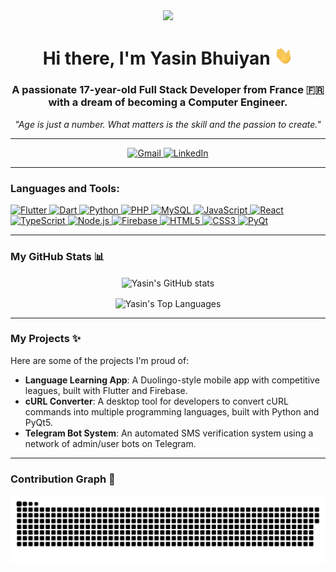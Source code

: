 <div align="center">
  <img src="https://media.giphy.com/media/v1.Y2lkPTc5MGI3NjExM2p5azR4eTRjaXNocjVnYmZjdjJzeTNnM2h1dG04ZmI3bzJnM3c4eSZlcD12MV9pbnRlcm5hbF9naWZfYnlfaWQmY3Q9Zw/2IudUHdI0l6hO/giphy.gif" width="200" />
</div>

<h1 align="center">
  Hi there, I'm Yasin Bhuiyan 
  <img src="https://raw.githubusercontent.com/ABSphreak/ABSphreak/master/gifs/Hi.gif" width="30px" />
</h1>

<h3 align="center">A passionate 17-year-old Full Stack Developer from France 🇫🇷 with a dream of becoming a Computer Engineer.</h3>

<p align="center">
  <em>
    "Age is just a number. What matters is the skill and the passion to create."
  </em>
</p>

---

<p align="center">
  <a href="mailto:yasin@easydevnow.com" target="_blank">
    <img src="https://img.shields.io/badge/Gmail-D14836?style=for-the-badge&logo=gmail&logoColor=white" alt="Gmail" />
  </a>
  <a href="https://www.linkedin.com/in/yasin-bhuiyan-354229366/" target="_blank">
    <img src="https://img.shields.io/badge/LinkedIn-0077B5?style=for-the-badge&logo=linkedin&logoColor=white" alt="LinkedIn" />
  </a>
</p>

---

### Languages and Tools:
<p align="left">
  <a href="https://flutter.dev" target="_blank" rel="noreferrer">
    <img src="https://img.shields.io/badge/Flutter-02569B?style=for-the-badge&logo=flutter&logoColor=white" alt="Flutter" />
  </a>
  <a href="https://dart.dev" target="_blank" rel="noreferrer">
    <img src="https://img.shields.io/badge/Dart-0175C2?style=for-the-badge&logo=dart&logoColor=white" alt="Dart" />
  </a>
  <a href="https://www.python.org" target="_blank" rel="noreferrer">
    <img src="https://img.shields.io/badge/Python-3776AB?style=for-the-badge&logo=python&logoColor=white" alt="Python" />
  </a>
  <a href="https://www.php.net" target="_blank" rel="noreferrer">
    <img src="https://img.shields.io/badge/PHP-777BB4?style=for-the-badge&logo=php&logoColor=white" alt="PHP" />
  </a>
  <a href="https://www.mysql.com/" target="_blank" rel="noreferrer">
    <img src="https://img.shields.io/badge/MySQL-4479A1?style=for-the-badge&logo=mysql&logoColor=white" alt="MySQL" />
  </a>
  <a href="https://developer.mozilla.org/en-US/docs/Web/JavaScript" target="_blank" rel="noreferrer">
    <img src="https://img.shields.io/badge/JavaScript-F7DF1E?style=for-the-badge&logo=javascript&logoColor=black" alt="JavaScript" />
  </a>
  <a href="https://reactjs.org/" target="_blank" rel="noreferrer">
    <img src="https://img.shields.io/badge/React-61DAFB?style=for-the-badge&logo=react&logoColor=black" alt="React" />
  </a>
  <a href="https://www.typescriptlang.org/" target="_blank" rel="noreferrer">
    <img src="https://img.shields.io/badge/TypeScript-3178C6?style=for-the-badge&logo=typescript&logoColor=white" alt="TypeScript" />
  </a>
  <a href="https://nodejs.org" target="_blank" rel="noreferrer">
    <img src="https://img.shields.io/badge/Node.js-339933?style=for-the-badge&logo=node.js&logoColor=white" alt="Node.js" />
  </a>
  <a href="https://firebase.google.com/" target="_blank" rel="noreferrer">
    <img src="https://img.shields.io/badge/Firebase-FFCA28?style=for-the-badge&logo=firebase&logoColor=black" alt="Firebase" />
  </a>
  <a href="https://www.w3.org/html/" target="_blank" rel="noreferrer">
    <img src="https://img.shields.io/badge/HTML5-E34F26?style=for-the-badge&logo=html5&logoColor=white" alt="HTML5" />
  </a>
  <a href="https://www.w3.org/css/" target="_blank" rel="noreferrer">
    <img src="https://img.shields.io/badge/CSS3-1572B6?style=for-the-badge&logo=css3&logoColor=white" alt="CSS3" />
  </a>
  <a href="https://riverbankcomputing.com/software/pyqt/intro" target="_blank" rel="noreferrer">
    <img src="https://img.shields.io/badge/PyQt-41CD52?style=for-the-badge&logo=qt&logoColor=white" alt="PyQt" />
  </a>
</p>

---

### My GitHub Stats 📊

<p align="center">
  <img align="center" src="https://github-readme-stats.vercel.app/api?username=BhuiyanYasin&show_icons=true&theme=catppuccin_macchiato&hide_border=true&title_color=cba6f7&icon_color=cba6f7&text_color=cad3f5&bg_color=24273a" alt="Yasin's GitHub stats" />
</p>
<p align="center">
  <img align="center" src="https://github-readme-stats.vercel.app/api/top-langs/?username=BhuiyanYasin&layout=compact&theme=catppuccin_macchiato&hide_border=true&title_color=cba6f7&text_color=cad3f5&bg_color=24273a" alt="Yasin's Top Languages" />
</p>

---

### My Projects ✨

Here are some of the projects I'm proud of:

-   **Language Learning App**: A Duolingo-style mobile app with competitive leagues, built with Flutter and Firebase.
-   **cURL Converter**: A desktop tool for developers to convert cURL commands into multiple programming languages, built with Python and PyQt5.
-   **Telegram Bot System**: An automated SMS verification system using a network of admin/user bots on Telegram.

---

### Contribution Graph 🐍

<div align="center">
  <img src="https://raw.githubusercontent.com/CompetitiveLin/Snake-in-Contribution-Grid/output/github-contribution-grid-snake.svg" alt="Yasin's contribution snake" />
</div>


